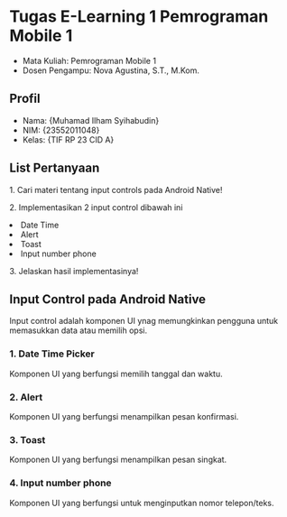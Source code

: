 
# Tugas E-Learning 1 Pemrograman Mobile 1
<ul>
  <li>Mata Kuliah: Pemrograman Mobile 1</li>
  <li>Dosen Pengampu: Nova Agustina, S.T., M.Kom.</li>
</ul>

## Profil
<ul>
  <li>Nama: {Muhamad Ilham Syihabudin}</li>
  <li>NIM: {23552011048}</li>
  <li>Kelas: {TIF RP 23 CID A}</li>
</ul>

## List Pertanyaan
<p>1. Cari materi tentang input controls pada Android Native!</p>
<p>2. Implementasikan 2 input control dibawah ini
  <li>Date Time</li>
  <li>Alert</li>
  <li>Toast</li>
  <li>Input number phone</li></p>
<p>3. Jelaskan hasil implementasinya!</p>

## Input Control pada Android Native
<p>Input control adalah komponen UI ynag memungkinkan pengguna untuk memasukkan data atau memilih opsi.</p>

### 1. Date Time Picker
<p>Komponen UI yang berfungsi memilih tanggal dan waktu.</p>

### 2. Alert 
<p>Komponen UI yang berfungsi menampilkan pesan konfirmasi.</p>

### 3. Toast
<p>Komponen UI yang berfungsi menampilkan pesan singkat.</p>

### 4. Input number phone
<p>Komponen UI yang berfungsi untuk menginputkan nomor telepon/teks.</p>
